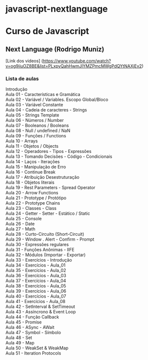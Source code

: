 # javascript-nextlanguage

# Curso de Javascript
## Next Language (Rodrigo Muniz)

[Link dos videos] (https://www.youtube.com/watch?v=og9iiuOZ8BE&list=PLxpyQahHwmJIYMZPmcMWgPdQYtNAXjEv2)

### Lista de aulas

Introdução  
Aula 01 - Características e Gramática  
Aula 02 - Variável / Variables. Escopo Global/Bloco  
Aula 03 - Variável Constante  
Aula 04 - Cadeia de caracteres - Strings  
Aula 05 - Strings Template  
Aula 06 - Números / Number  
Aula 07 - Booleanos / Booleans  
Aula 08 - Null / undefined / NaN  
Aula 09 - Funções / Functions  
Aula 10 - Arrays  
Aula 11 - Objetos / Objects  
Aula 12 - Operadores - Tipos - Expressões  
Aula 13 - Tomando Decisões - Código - Condicionais  
Aula 14 - Laços - Iterações  
Aula 15 - Manipulação de Erro  
Aula 16 - Continue Break  
Aula 17 - Atribuição Desestruturação  
Aula 18 - Objetos literais  
Aula 19 - Rest Parameters - Spread Operator  
Aula 20 - Arrow Functions  
Aula 21 - Prototype / Protótipo  
Aula 22 - Prototype Chains  
Aula 23 - Classes - Class  
Aula 24 - Getter - Setter - Estático / Static  
Aula 25 - Console  
Aula 26 - Date  
Aula 27 - Math  
Aula 28 - Curto-Circuito (Short-Circuit)  
Aula 29 - Window . Alert - Confirm - Prompt  
Aula 30 - Expressões regulares  
Aula 31 - Funções Anônimas - IIFE  
Aula 32 - Módulos (Importar - Exportar)  
Aula 33 - Exercícios - Introdução  
Aula 34 - Exercícios - Aula_01  
Aula 35 - Exercícios - Aula_02  
Aula 36 - Exercícios - Aula_03  
Aula 37 - Exercícios - Aula_04  
Aula 38 - Exercícios - Aula_05  
Aula 39 - Exercícios - Aula_06  
Aula 40 - Exercícios - Aula_07  
Aula 41 - Exercícios - Aula_08  
Aula 42 - SetInterval & SetTimeout  
Aula 43 - Assíncrono & Event Loop  
Aula 44 - Função Callback  
Aula 45 - Promise  
Aula 46 - ASync - AWait  
Aula 47 - Symbol - Símbolo  
Aula 48 - Set  
Aula 49 - Map  
Aula 50 - WeakSet & WeakMap   
Aula 51 - Iteration Protocols    